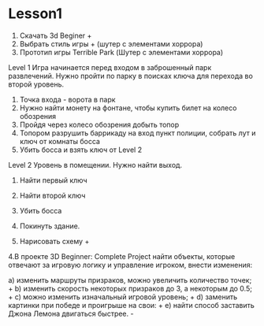 # Lesson1
1. Скачать 3d Beginer +
2. Выбрать стиль игры + (шутер с элементами хоррора)
3. Прототип игры Terrible Park (Шутер с элементами хоррора)

Level 1
Игра начинается перед входом в заброшенный парк развлечений.
Нужно пройти по парку в поисках ключа для перехода во второй уровень.

1. Точка входа - ворота в парк
2. Нужно найти монету на фонтане, чтобы купить билет на колесо обозрения
3. Пройдя через колесо обозрения добыть топор
4. Топором разрушить баррикаду на вход пункт полиции, собрать лут и ключ от комнаты босса
5. Убить босса и взять ключ от Level 2

Level 2
Уровень в помещении.
Нужно найти выход.
1. Найти первый ключ
2. Найти второй ключ
3. Убить босса
4. Покинуть здание.

4. Нарисовать схему +

4.В проекте 3D Beginner: Complete Project найти объекты, которые отвечают за игровую логику и управление игроком, внести изменения:

a) изменить маршруты призраков, можно увеличить количество точек; +
b) изменить скорость некоторых призраков до 3, а некоторым до 0.5; +
c) можно изменить изначальный игровой уровень; +
d) заменить картинки при победе и проигрыше на свои: +
e) найти способ заставить Джона Лемона двигаться быстрее. -


